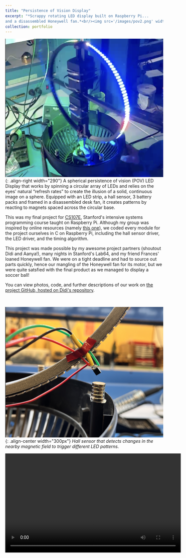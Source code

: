 ```yaml
---
title: "Persistence of Vision Display"
excerpt: "*Scrappy rotating LED display built on Raspberry Pi... 
and a disassembled Honeywell fan.*<br/><img src='/images/pov2.png' width='400'>"
collection: portfolio
---
```


![POV](/images/pov.png){: .align-right width="290"}
A spherical persistence of vision (POV) LED Display that works by spinning a circular array of LEDs and relies on the eyes' natural “refresh rates” to create the illusion of a solid, continuous image on a sphere. Equipped with an LED strip, a hall sensor, 3 battery packs and framed in a disassembled desk fan, it creates patterns by reacting to magnets spaced across the circular base.

This was my final project for [CS107E](https://cs107e.github.io/about/), Stanford's intensive systems programming course taught on Raspberry Pi. Although my group was inspired by online resources (namely [this one](https://youtu.be/g7_VKGsEKeA)), we coded every module for the project ourselves in C on Raspberry Pi, including the hall sensor driver, the LED driver, and the timing algorithm.

This project was made possible by my awesome project partners (shoutout Didi and Aanya!), many nights in Stanford's Lab64, and my friend Frances' loaned Honeywell fan. We were on a tight deadline and had to source out parts quickly, hence our mangling of the Honeywell fan for its motor, but we were quite satsfied with the final product as we managed to display a soccer ball!

You can view photos, code, and further descriptions of our work on [the project GitHub, hosted on Didi's repository](https://github.com/didikamalova/POV-Display-RaspberryPi).

<br/>

![POV](/images/hall.png){: .align-center width="300px"}
*Hall sensor that detects changes in the nearby magnetic field to trigger different LED patterns.*

<video width="560" height="315"
src="/videos/pov.mov" 
frameborder="0" 
allow="accelerometer; autoplay; encrypted-media; gyroscope; picture-in-picture" 
allowfullscreen></video>